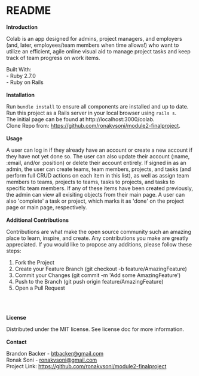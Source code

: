 # README

<strong>Introduction</strong>

Colab is an app designed for admins, project managers, and employers (and, later, employees/team members when time allows!) who want to utilize an efficient, agile online visual aid to manage project tasks and keep track of team progress on work items.  

Built With: <br>
    - Ruby 2.7.0 <br>
    - Ruby on Rails
    <!-- - [additional services] -->
<br>
<br>
<strong>Installation</strong>

Run `bundle install` to ensure all components are installed and up to date. <br>
Run this project as a Rails server in your local browser using `rails s`. <br>
The initial page can be found at http://localhost:3000/colab. <br>
Clone Repo from: https://github.com/ronakvsoni/module2-finalproject.
<br>
<br>
<strong>Usage</strong>

A user can log in if they already have an account or create a new account if they have not yet done so.  The user can also update their account (:name, :email, and/or :position) or delete their account entirely.  If signed in as an admin, the user can create teams, team members, projects, and tasks (and perform full CRUD actions on each item in this list), as well as assign team members to teams, projects to teams, tasks to projects, and tasks to specific team members.  If any of these items have been created previously, the admin can view all exisiting objects from their main page. A user can also 'complete' a task or project, which marks it as 'done' on the project page or main page, respectively.
<br>
<br>
<strong>Additional Contributions</strong>

Contributions are what make the open source community such an amazing place to learn, inspire, and create. Any contributions you make are greatly appreciated.  If you would like to propose any additions, please follow these steps:

1.  Fork the Project
2.  Create your Feature Branch (git checkout -b feature/AmazingFeature)
3.  Commit your Changes (git commit -m 'Add some AmazingFeature')
4.  Push to the Branch (git push origin feature/AmazingFeature)
5.  Open a Pull Request
<br>
<br>

<strong>License</strong>

Distributed under the MIT license.  See license doc for more information.
<br>
<br>
<strong>Contact</strong>

Brandon Backer - btbacker@gmail.com<br>
Ronak Soni - ronakvsoni@gmail.com<br>
Project Link: https://github.com/ronakvsoni/module2-finalproject
